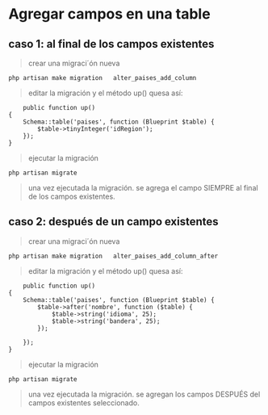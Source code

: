 # Agregar campos en una table

## caso 1: al final de los campos existentes

> crear una migraci´ón nueva  

    php artisan make migration   alter_paises_add_column

> editar la migración y el método up() quesa así: 

        public function up()
    {
        Schema::table('paises', function (Blueprint $table) {
            $table->tinyInteger('idRegion');
        });
    }

> ejecutar la migración  

    php artisan migrate


> una vez ejecutada la migración. se agrega el campo SIEMPRE al final de los campos existentes.

## caso 2: después de un campo existentes  

> crear una migraci´ón nueva

    php artisan make migration   alter_paises_add_column_after  

> editar la migración y el método up() quesa así:  

        public function up()
    {
        Schema::table('paises', function (Blueprint $table) {
            $table->after('nombre', function ($table) {
                $table->string('idioma', 25);
                $table->string('bandera', 25);
            });

        });
    }


> ejecutar la migración

    php artisan migrate


> una vez ejecutada la migración. se agregan los campos DESPUÉS del campos existentes seleccionado.  


